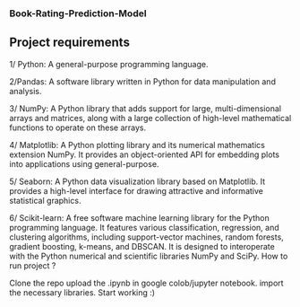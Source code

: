 ### Book-Rating-Prediction-Model

## Project requirements


1/ Python: A general-purpose programming language.

2/Pandas: A software library written in Python for data manipulation and analysis.

3/ NumPy: A Python library that adds support for large, multi-dimensional arrays and matrices, along with a large collection of high-level mathematical functions to operate on these arrays.

4/ Matplotlib: A Python plotting library and its numerical mathematics extension NumPy. It provides an object-oriented API for embedding plots into applications using general-purpose.

5/ Seaborn: A Python data visualization library based on Matplotlib. It provides a high-level interface for drawing attractive and informative statistical graphics.

6/ Scikit-learn: A free software machine learning library for the Python programming language. It features various classification, regression, and clustering algorithms, including support-vector machines, random forests, gradient boosting, k-means, and DBSCAN. It is designed to interoperate with the Python numerical and scientific libraries NumPy and SciPy.
How to run project ?

Clone the repo
upload the .ipynb in google colob/jupyter notebook.
import the necessary libraries.
Start working :)
